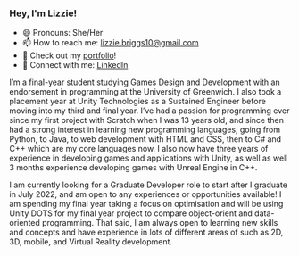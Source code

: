 ### Hey, I'm Lizzie!

- 😄 Pronouns: She/Her
- 📫 How to reach me: lizzie.briggs10@gmail.com
- 🔗 Check out my [portfolio](https://lizziebriggs10.wixsite.com/portfolio)!
- 🤝 Connect with me: [LinkedIn](https://www.linkedin.com/in/lizzie-briggs/)

I’m a final-year student studying Games Design and Development with an endorsement in programming at the University of Greenwich. I also took a placement year at Unity Technologies as a Sustained Engineer before moving into my third and final year. I’ve had a passion for programming ever since my first project with Scratch when I was 13 years old, and since then had a strong interest in learning new programming languages, going from Python, to Java, to web development with HTML and CSS, then to C# and C++ which are my core languages now. I also now have three years of experience in developing games and applications with Unity, as well as well 3 months experience developing games with Unreal Engine in C++.

I am currently looking for a Graduate Developer role to start after I graduate in July 2022, and am open to any experiences or opportunities available! I am spending my final year taking a focus on optimisation and will be using Unity DOTS for my final year project to compare object-orient and data-oriented programming. That said, I am always open to learning new skills and concepts and have experience in lots of different areas of such as 2D, 3D, mobile, and Virtual Reality development.

